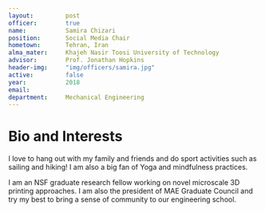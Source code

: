```yaml
---
layout:     	post
officer: 		true
name:      		Samira Chizari
position: 		Social Media Chair
hometown: 		Tehran, Iran
alma_mater: 	Khajeh Nasir Toosi University of Technology
advisor: 		Prof. Jonathan Hopkins
header-img: 	"img/officers/samira.jpg"
active: 		false
year:  			2018
email: 			
department: 	Mechanical Engineering
---
```


# Bio and Interests
I love to hang out with my family and friends and do sport activities such as sailing and hiking! I am also a big fan of Yoga and mindfulness practices. 

I am an NSF graduate research fellow working on novel microscale 3D printing approaches. I am also the president of MAE Graduate Council and try my best to bring a sense of community to our engineering school.